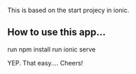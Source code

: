 This is based on the start projecy in ionic.

## How to use this app...
run npm install
run ionic serve

YEP. That easy.... Cheers!


